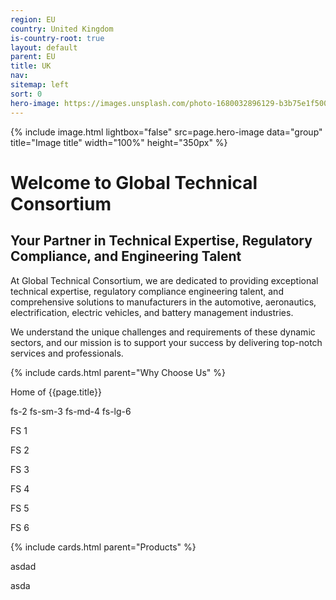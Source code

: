 ```yaml
---
region: EU
country: United Kingdom
is-country-root: true
layout: default
parent: EU
title: UK
nav: 
sitemap: left
sort: 0
hero-image: https://images.unsplash.com/photo-1680032896129-b3b75e1f5005?ixlib=rb-4.0.3&ixid=M3wxMjA3fDB8MHxwaG90by1wYWdlfHx8fGVufDB8fHx8fA%3D%3D&auto=format&fit=crop&w=2071&q=80
---
```


{% include image.html lightbox="false" src=page.hero-image data="group" title="Image title" width="100%" height="350px" %}

# Welcome to Global Technical Consortium

## Your Partner in Technical Expertise, Regulatory Compliance, and Engineering Talent

At Global Technical Consortium, we are dedicated to providing exceptional technical expertise, regulatory compliance engineering talent, and comprehensive solutions to manufacturers in the automotive, aeronautics, electrification, electric vehicles, and battery management industries.

We understand the unique challenges and requirements of these dynamic sectors, and our mission is to support your success by delivering top-notch services and professionals.

{% include cards.html parent="Why Choose Us" %}

Home of {{page.title}}

<p class="fs-2 fs-sm-3 fs-md-4 fs-lg-6">fs-2 fs-sm-3 fs-md-4 fs-lg-6</p>

<p class="fs-1">FS 1</p>
<p class="fs-2">FS 2</p>
<p class="fs-3">FS 3</p>
<p class="fs-4">FS 4</p>
<p class="fs-5">FS 5</p>
<p class="fs-6">FS 6</p>

{% include cards.html parent="Products" %}

asdad


asda